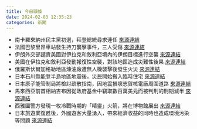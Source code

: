 ```yaml
---
title: 今日頭條
date: 2024-02-03 12:35:23
categories: 新聞            
---
```

- 南卡羅來納州民主黨初選，拜登總統尋求連任 [來源連結](https://www.theguardian.com/us-news/2024/feb/03/south-carolina-primary-democrats-joe-biden)
- 法國巴黎里昂車站發生持刀襲擊事件，三人受傷 [來源連結](https://www.bbc.com/news/world-europe-68190875)
- 伊朗外交部譴責美國對伊拉克和敘利亞境內的伊朗目標進行空襲 [來源連結](https://www.theguardian.com/world/live/2024/feb/02/us-begins-wave-of-airstrikes-retaliating-for-drone-attack-that-killed-three-american-soldiers-live)
- 美國在伊拉克和敘利亞發動報復性空襲，對該地區造成災難性後果 [來源連結](https://www.theguardian.com/us-news/2024/feb/03/us-retaliatory-airstrikes-on-targets-in-iraq-and-syria-will-not-be-the-last)
- 俄羅斯伏爾加格勒地區煉油廠遭無人機襲擊後發生火災 [來源連結](https://www.theguardian.com/world/live/2024/feb/03/russia-ukraine-war-live-volgograd-putin-zelenskiy)
- 日本石川縣能登半島地區地震後，災民開始搬入臨時住宅 [來源連結](https://www.japantimes.co.jp/news/2024/02/03/japan/ishikawa-temporary-homes/)
- 日本原子能管制局將檢討疏散指南，因地震損壞志賀核電廠周圍道路 [來源連結](https://www.japantimes.co.jp/news/2024/02/03/japan/noto-quake-nuclear-emergency-guidelines/)
- 馬來西亞前首相納吉布因從政府基金中竊取數百萬美元而被判刑的刑期減半 [來源連結](https://www.japantimes.co.jp/news/2024/02/03/asia-pacific/crime-legal/najib-razak-sentence-reduced/)
- 西雅圖警方發現一枚冷戰時期的「精靈」火箭，將在博物館展出 [來源連結](https://www.bbc.com/news/world-us-canada-68189568)
- 日本旅遊業復甦後，外國遊客大量湧入，帶來經濟收益的同時也造成環境污染等問題 [來源連結](https://www.theguardian.com/world/2024/feb/03/a-free-for-all-japan-divided-as-return-of-tourists-brings-instagrammers-and-litter)



